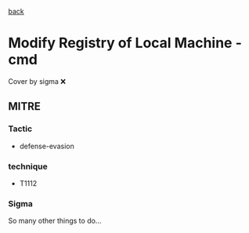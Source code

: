 [back](../index.md)
# Modify Registry of Local Machine - cmd
Cover by sigma :x: 

## MITRE
### Tactic
  - defense-evasion

### technique
  - T1112

### Sigma

 So many other things to do...